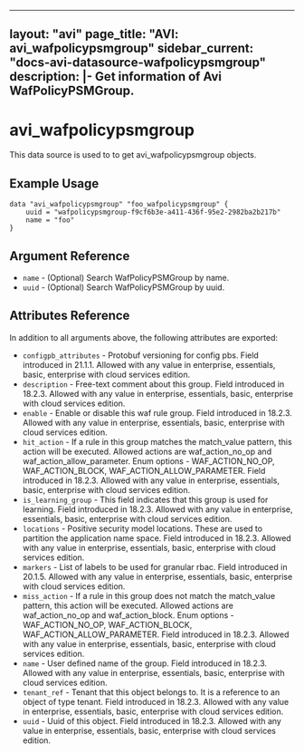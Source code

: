 <!--
    Copyright 2021 VMware, Inc.
    SPDX-License-Identifier: Mozilla Public License 2.0
-->
---
layout: "avi"
page_title: "AVI: avi_wafpolicypsmgroup"
sidebar_current: "docs-avi-datasource-wafpolicypsmgroup"
description: |-
  Get information of Avi WafPolicyPSMGroup.
---

# avi_wafpolicypsmgroup

This data source is used to to get avi_wafpolicypsmgroup objects.

## Example Usage

```hcl
data "avi_wafpolicypsmgroup" "foo_wafpolicypsmgroup" {
    uuid = "wafpolicypsmgroup-f9cf6b3e-a411-436f-95e2-2982ba2b217b"
    name = "foo"
}
```

## Argument Reference

* `name` - (Optional) Search WafPolicyPSMGroup by name.
* `uuid` - (Optional) Search WafPolicyPSMGroup by uuid.

## Attributes Reference

In addition to all arguments above, the following attributes are exported:

* `configpb_attributes` - Protobuf versioning for config pbs. Field introduced in 21.1.1. Allowed with any value in enterprise, essentials, basic, enterprise with cloud services edition.
* `description` - Free-text comment about this group. Field introduced in 18.2.3. Allowed with any value in enterprise, essentials, basic, enterprise with cloud services edition.
* `enable` - Enable or disable this waf rule group. Field introduced in 18.2.3. Allowed with any value in enterprise, essentials, basic, enterprise with cloud services edition.
* `hit_action` - If a rule in this group matches the match_value pattern, this action will be executed. Allowed actions are waf_action_no_op and waf_action_allow_parameter. Enum options - WAF_ACTION_NO_OP, WAF_ACTION_BLOCK, WAF_ACTION_ALLOW_PARAMETER. Field introduced in 18.2.3. Allowed with any value in enterprise, essentials, basic, enterprise with cloud services edition.
* `is_learning_group` - This field indicates that this group is used for learning. Field introduced in 18.2.3. Allowed with any value in enterprise, essentials, basic, enterprise with cloud services edition.
* `locations` - Positive security model locations. These are used to partition the application name space. Field introduced in 18.2.3. Allowed with any value in enterprise, essentials, basic, enterprise with cloud services edition.
* `markers` - List of labels to be used for granular rbac. Field introduced in 20.1.5. Allowed with any value in enterprise, essentials, basic, enterprise with cloud services edition.
* `miss_action` - If a rule in this group does not match the match_value pattern, this action will be executed. Allowed actions are waf_action_no_op and waf_action_block. Enum options - WAF_ACTION_NO_OP, WAF_ACTION_BLOCK, WAF_ACTION_ALLOW_PARAMETER. Field introduced in 18.2.3. Allowed with any value in enterprise, essentials, basic, enterprise with cloud services edition.
* `name` - User defined name of the group. Field introduced in 18.2.3. Allowed with any value in enterprise, essentials, basic, enterprise with cloud services edition.
* `tenant_ref` - Tenant that this object belongs to. It is a reference to an object of type tenant. Field introduced in 18.2.3. Allowed with any value in enterprise, essentials, basic, enterprise with cloud services edition.
* `uuid` - Uuid of this object. Field introduced in 18.2.3. Allowed with any value in enterprise, essentials, basic, enterprise with cloud services edition.

